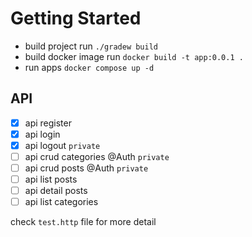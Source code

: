 # Getting Started

- build project run `./gradew build`
- build docker image run `docker build -t app:0.0.1 .`
- run apps `docker compose up -d`

## API

- [x] api register
- [x] api login
- [x] api logout `private`
- [ ] api crud categories @Auth `private`
- [ ] api crud posts @Auth `private`
- [ ] api list posts
- [ ] api detail posts
- [ ] api list categories

check `test.http` file for more detail
